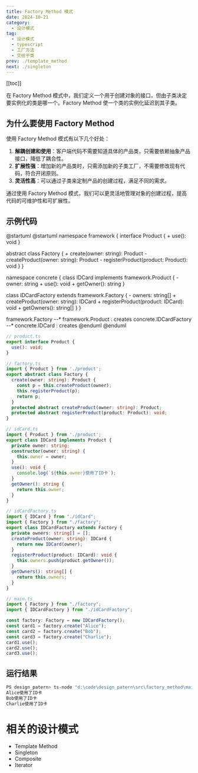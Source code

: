 ```yaml
---
title: Factory Method 模式
date: 2024-10-21
category:
  - 设计模式
tag:
  - 设计模式
  - typescript
  - 工厂方法
  - 交给子类
prev: ./template_method
next: ./singleton
---
```


[[toc]]

在 Factory Method 模式中，我们定义一个用于创建对象的接口，但由子类决定要实例化的类是哪一个。Factory Method 使一个类的实例化延迟到其子类。
<!-- more -->

## 为什么要使用 Factory Method

使用 Factory Method 模式有以下几个好处：

1. **解耦创建和使用**：客户端代码不需要知道具体的产品类，只需要依赖抽象产品接口，降低了耦合性。
2. **扩展性强**：增加新的产品类时，只需添加新的子类工厂，不需要修改现有代码，符合开闭原则。
3. **灵活性高**：可以通过子类来定制产品的创建过程，满足不同的需求。

通过使用 Factory Method 模式，我们可以更灵活地管理对象的创建过程，提高代码的可维护性和可扩展性。

## 示例代码
@startuml
@startuml
namespace framework {
  interface Product {
    + use(): void
  }

  abstract class Factory {
    + create(owner: string): Product
    - createProduct(owner: string): Product
    - registerProduct(product: Product): void
  }
}

namespace concrete {
  class IDCard implements framework.Product {
    - owner: string
    + use(): void
    + getOwner(): string
  }

  class IDCardFactory extends framework.Factory {
    - owners: string[]
    + createProduct(owner: string): IDCard
    + registerProduct(product: IDCard): void
    + getOwners(): string[]
  }
}

framework.Factory --* framework.Product : creates
concrete.IDCardFactory --* concrete.IDCard : creates
@enduml
@enduml

```ts
// product.ts
export interface Product {
  use(): void;
}

// factory.ts
import { Product } from './product';
export abstract class Factory {
  create(owner: string): Product {
    const p = this.createProduct(owner);
    this.registerProduct(p);
    return p;
  }
  protected abstract createProduct(owner: string): Product;
  protected abstract registerProduct(product: Product): void;
}

// idCard.ts
import { Product } from './product';
export class IDCard implements Product {
  private owner: string;
  constructor(owner: string) {
    this.owner = owner;
  }
  use(): void {
    console.log(`${this.owner}使用了ID卡`);
  }
  getOwner(): string {
    return this.owner;
  }
}

// idCardFactory.ts
import { IDCard } from "./idCard";
import { Factory } from "./factory";
export class IDCardFactory extends Factory {
  private owners: string[] = [];
  createProduct(owner: string): IDCard {
    return new IDCard(owner);
  }
  registerProduct(product: IDCard): void {
    this.owners.push(product.getOwner());
  }
  getOwners(): string[] {
    return this.owners;
  }
}

// main.ts
import { Factory } from "./factory";
import { IDCardFactory } from "./idCardFactory";

const factory: Factory = new IDCardFactory();
const card1 = factory.create("Alice");
const card2 = factory.create("Bob");
const card3 = factory.create("Charlie");
card1.use();
card2.use();
card3.use();
```
## 运行结果
```sh
PS design_patern> ts-node "d:\code\design_patern\src\factory_method\main.ts"
Alice使用了ID卡
Bob使用了ID卡
Charlie使用了ID卡
```

# 相关的设计模式
+ Template Method
+ Singleton
+ Composite
+ Iterator

